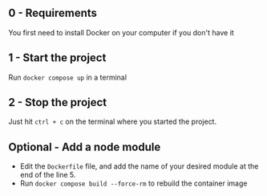 ## 0 - Requirements

You first need to install Docker on your computer if you don't have it

## 1 - Start the project

Run ``docker compose up`` in a terminal

## 2 - Stop the project
Just hit ``ctrl + c`` on the terminal where you started the project.

## Optional - Add a node module
- Edit the ``Dockerfile`` file, and add the name of your desired module at the end of the line 5.
- Run ``docker compose build --force-rm`` to rebuild the container image



